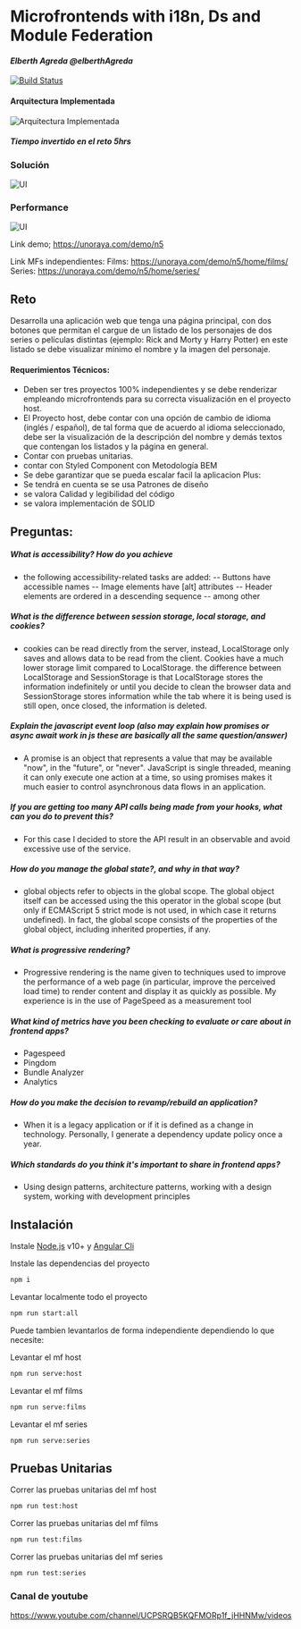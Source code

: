 # Microfrontends with i18n, Ds and Module Federation

#### _Elberth Agreda @elberthAgreda_

[![Build Status](https://travis-ci.org/joemccann/dillinger.svg?branch=master)](https://travis-ci.org/joemccann/dillinger)

#### Arquitectura Implementada

![Arquitectura Implementada](https://unoraya.com/demo/arquitectura.png)

##### Tiempo invertido en el reto 5hrs

### Solución
![UI](https://unoraya.com/demo/home.png)

### Performance
![UI](https://unoraya.com/demo/performance.png)

Link demo;
https://unoraya.com/demo/n5

Link MFs independientes:
Films: https://unoraya.com/demo/n5/home/films/
Series: https://unoraya.com/demo/n5/home/series/

## Reto

Desarrolla una aplicación web que tenga una página principal, con dos botones que permitan el cargue de un listado de los personajes de dos series o películas distintas (ejemplo: Rick and Morty y Harry Potter) en este listado se debe visualizar mínimo el nombre y la imagen del personaje.

#### Requerimientos Técnicos:

- Deben ser tres proyectos 100% independientes y se debe renderizar
  empleando microfrontends para su correcta visualización en el
  proyecto host.
- El Proyecto host, debe contar con una opción de cambio de idioma
  (inglés / español), de tal forma que de acuerdo al idioma seleccionado,
  debe ser la visualización de la descripción del nombre y demás textos
  que contengan los listados y la página en general.
- Contar con pruebas unitarias.
- contar con Styled Component con Metodología BEM
- Se debe garantizar que se pueda escalar facil la aplicacion
  Plus:
- Se tendrá en cuenta se se usa Patrones de diseño
- se valora Calidad y legibilidad del código
- se valora implementación de SOLID

## Preguntas:

##### What is accessibility? How do you achieve

- the following accessibility-related tasks are added:
  -- Buttons have accessible names
  -- Image elements have [alt] attributes
  -- Header elements are ordered in a descending sequence
  -- among other

##### What is the difference between session storage, local storage, and cookies?

- cookies can be read directly from the server, instead, LocalStorage only saves and allows data to be read from the client. Cookies have a much lower storage limit compared to LocalStorage. the difference between LocalStorage and SessionStorage is that LocalStorage stores the information indefinitely or until you decide to clean the browser data and SessionStorage stores information while the tab where it is being used is still open, once closed, the information is deleted.

##### Explain the javascript event loop (also may explain how promises or async await work in js these are basically all the same question/answer)

- A promise is an object that represents a value that may be available "now", in the "future", or "never". JavaScript is single threaded, meaning it can only execute one action at a time, so using promises makes it much easier to control asynchronous data flows in an application.

##### If you are getting too many API calls being made from your hooks, what can you do to prevent this?

- For this case I decided to store the API result in an observable and avoid excessive use of the service.

##### How do you manage the global state?, and why in that way?

- global objects refer to objects in the global scope. The global object itself can be accessed using the this operator in the global scope (but only if ECMAScript 5 strict mode is not used, in which case it returns undefined). In fact, the global scope consists of the properties of the global object, including inherited properties, if any.

##### What is progressive rendering?

- Progressive rendering is the name given to techniques used to improve the performance of a web page (in particular, improve the perceived load time) to render content and display it as quickly as possible. My experience is in the use of PageSpeed as a measurement tool

##### What kind of metrics have you been checking to evaluate or care about in frontend apps?

- Pagespeed
- Pingdom
- Bundle Analyzer
- Analytics

##### How do you make the decision to revamp/rebuild an application?

- When it is a legacy application or if it is defined as a change in technology. Personally, I generate a dependency update policy once a year.

##### Which standards do you think it's important to share in frontend apps?

- Using design patterns, architecture patterns, working with a design system, working with development principles

## Instalación

Instale [Node.js](https://nodejs.org/) v10+ y [Angular Cli](https://angular.io/cli)

Instale las dependencias del proyecto

```sh
npm i
```

Levantar localmente todo el proyecto

```sh
npm run start:all
```

Puede tambien levantarlos de forma independiente dependiendo lo que necesite:

Levantar el mf host

```sh
npm run serve:host
```

Levantar el mf films

```sh
npm run serve:films
```

Levantar el mf series

```sh
npm run serve:series
```

## Pruebas Unitarias

Correr las pruebas unitarias del mf host

```sh
npm run test:host
```

Correr las pruebas unitarias del mf films

```sh
npm run test:films
```

Correr las pruebas unitarias del mf series

```sh
npm run test:series
```

### Canal de youtube

https://www.youtube.com/channel/UCPSRQB5KQFMORp1f_jHHNMw/videos
